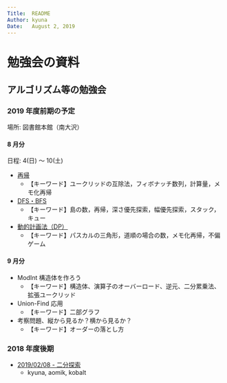 ```yaml
---
Title:  README
Author: kyuna
Date:   August 2, 2019
---
```


# 勉強会の資料

## アルゴリズム等の勉強会

### 2019 年度前期の予定

場所: 図書館本館（南大沢）

#### 8 月分

日程: 4(日) 〜 10(土)

-   [再帰](./notes/1908??_再帰.md)
    -   【キーワード】ユークリッドの互除法，フィボナッチ数列，計算量，メモ化再帰
-   [DFS・BFS](./notes/1908??_DFSとBFS.md)
    -   【キーワード】島の数，再帰，深さ優先探索，幅優先探索，スタック，キュー
-   [動的計画法（DP）](./notes/1908??_動的計画法.md)
    -   【キーワード】パスカルの三角形，道順の場合の数，メモ化再帰，不偏ゲーム

#### 9 月分

-   ModInt 構造体を作ろう
    -   【キーワード】構造体、演算子のオーバーロード、逆元、二分累乗法、拡張ユークリッド
-   Union-Find 応用
    -   【キーワード】二部グラフ
-   考察問題、縦から見るか？横から見るか？
    -   【キーワード】オーダーの落とし方

### 2018 年度後期

-   [2019/02/08 - 二分探索](./notes/190208_二分探索.md)
    -   kyuna, aomik, kobalt
